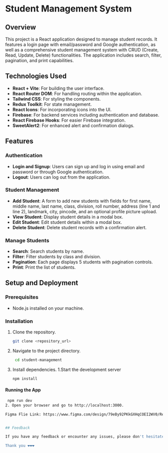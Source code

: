 # Student Management System

## Overview

This project is a React application designed to manage student records. It features a login page with email/password and Google authentication, as well as a comprehensive student management system with CRUD (Create, Read, Update, Delete) functionalities. The application includes search, filter, pagination, and print capabilities.

## Technologies Used

- **React + Vite**: For building the user interface.
- **React Router DOM**: For handling routing within the application.
- **Tailwind CSS**: For styling the components.
- **Redux Toolkit**: For state management.
- **React Icons**: For incorporating icons into the UI.
- **Firebase**: For backend services including authentication and database.
- **React Firebase Hooks**: For easier Firebase integration.
- **SweetAlert2**: For enhanced alert and confirmation dialogs.

## Features

### Authentication
- **Login and Signup**: Users can sign up and log in using email and password or through Google authentication.
- **Logout**: Users can log out from the application.

### Student Management
- **Add Student**: A form to add new students with fields for first name, middle name, last name, class, division, roll number, address (line 1 and line 2), landmark, city, pincode, and an optional profile picture upload.
- **View Student**: Display student details in a modal box.
- **Edit Student**: Edit student details within a modal box.
- **Delete Student**: Delete student records with a confirmation alert.

### Manage Students
- **Search**: Search students by name.
- **Filter**: Filter students by class and division.
- **Pagination**: Each page displays 5 students with pagination controls.
- **Print**: Print the list of students.

## Setup and Deployment

### Prerequisites
- Node.js installed on your machine.

### Installation
1. Clone the repository.
   ```sh
   git clone <repository_url>
2. Navigate to the project directory.
    ```sh
     cd student-management
3. Install dependencies.
   1.Start the development server
   ```sh
   npm install
  #### Running the App
  ```sh
   npm run dev
  2. Open your browser and go to http://localhost:3000.

Figma Flie Link: https://www.figma.com/design/79eBy92PKkGXHqCOEI2WV0/React-Developer-Intern?node-id=0-1&t=DS0UGcGSSkNbsWqh-0


## Feedback

If you have any feedback or encounter any issues, please don't hesitate to inform us.

Thank you ❤️❤️❤️

